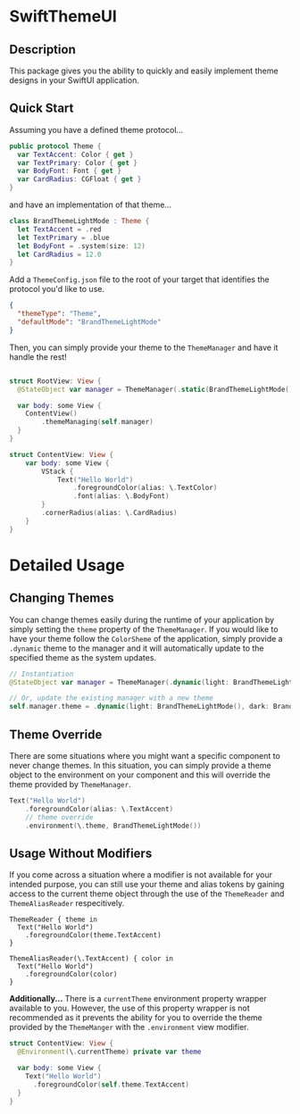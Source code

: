 # SwiftThemeUI

## Description
This package gives you the ability to quickly and easily implement theme designs in your SwiftUI application.

## Quick Start

Assuming you have a defined theme protocol...
```swift
public protocol Theme {
  var TextAccent: Color { get }
  var TextPrimary: Color { get }
  var BodyFont: Font { get }
  var CardRadius: CGFloat { get }
}
```

and have an implementation of that theme...
```swift
class BrandThemeLightMode : Theme {
  let TextAccent = .red
  let TextPrimary = .blue
  let BodyFont = .system(size: 12)
  let CardRadius = 12.0
}
```

Add a `ThemeConfig.json` file to the root of your target that identifies the protocol you'd like to use.
```json
{
  "themeType": "Theme",
  "defaultMode": "BrandThemeLightMode"
}
```

Then, you can simply provide your theme to the `ThemeManager` and have it handle the rest!
```swift

struct RootView: View {
  @StateObject var manager = ThemeManager(.static(BrandThemeLightMode()))

  var body: some View {
    ContentView()
        .themeManaging(self.manager)
  }
}

struct ContentView: View {
    var body: some View {
        VStack {
            Text("Hello World")
                .foregroundColor(alias: \.TextColor)
                .font(alias: \.BodyFont)
        }
        .cornerRadius(alias: \.CardRadius)
    }
}
```


# Detailed Usage

## Changing Themes
You can change themes easily during the runtime of your application by simply setting the `theme` property of the `ThemeManager`. If you would like to have your theme follow the `ColorSheme` of the application, simply provide a `.dynamic` theme to the manager and it will automatically update to the specified theme as the system updates.
```swift
// Instantiation
@StateObject var manager = ThemeManager(.dynamic(light: BrandThemeLightMode(), dark: BrandThemeDarkMode()))

// Or, update the existing manager with a new theme
self.manager.theme = .dynamic(light: BrandThemeLightMode(), dark: BrandThemeDarkMode())
```

## Theme Override
There are some situations where you might want a specific component to never change themes. In this situation, you can simply provide a theme object to the environment on your component and this will override the theme provided by `ThemeManager`.

```swift
Text("Hello World")
    .foregroundColor(alias: \.TextAccent)
    // theme override
    .environment(\.theme, BrandThemeLightMode())
```

## Usage Without Modifiers
If you come across a situation where a modifier is not available for your intended purpose, you can still use your theme and alias tokens by gaining access to the current theme object through the use of the `ThemeReader` and `ThemeAliasReader` respecitively.

```
ThemeReader { theme in
  Text("Hello World")
    .foregroundColor(theme.TextAccent)
}
```

```
ThemeAliasReader(\.TextAccent) { color in
  Text("Hello World")
    .foregroundColor(color)
}
```


**Additionally...**
There is a `currentTheme` environment property wrapper available to you. However, the use of this property wrapper is not recommended as it prevents the ability for you to override the theme provided by the `ThemeManger` with the `.environment` view modifier. 

```swift
struct ContentView: View {
  @Environment(\.currentTheme) private var theme

  var body: some View {
    Text("Hello World")
      .foregroundColor(self.theme.TextAccent)
  }
}

```
